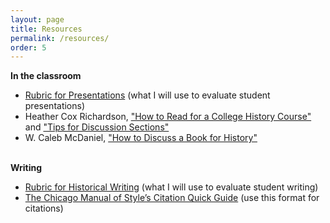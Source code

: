 ```yaml
---
layout: page
title: Resources
permalink: /resources/
order: 5
---
```

**In the classroom**

- [Rubric for Presentations]({{site.baseurl}}/presentation-rubric.pdf) (what I will use to evaluate student presentations)
- Heather Cox Richardson, ["How to Read for a College History Course"](http://histsociety.blogspot.com/2009/05/richardsons-rules-of-order-part-iv-how.html) and ["Tips for Discussion Sections"](http://histsociety.blogspot.com/2009/06/richardsons-rules-of-order-part-v-tips.html)
- W. Caleb McDaniel, ["How to Discuss a Book for History"](http://wcm1.web.rice.edu/howtodiscuss.html)<br><br>

**Writing**

- [Rubric for Historical Writing]({{site.baseurl}}/writing-rubric.pdf) (what I will use to evaluate student writing)
- [The Chicago Manual of Style’s Citation Quick Guide](http://www.chicagomanualofstyle.org/tools_citationguide.html) (use this format for citations)
